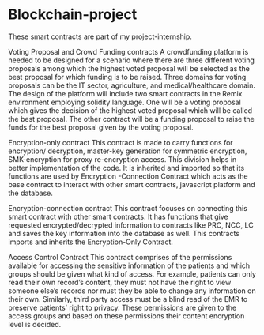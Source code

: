 # Blockchain-project
These smart contracts are part of my project-internship.

Voting Proposal and Crowd Funding contracts
A crowdfunding platform is needed to be designed for a scenario where there are three different voting proposals among which the highest voted proposal will be selected as the best proposal for which funding is to be raised. Three domains for voting proposals can be the IT sector, agriculture, and medical/healthcare domain. The design of the platform will include two smart contracts in the Remix environment employing solidity language. One will be a voting proposal which gives the decision of the highest voted proposal which will be called the best proposal. The other contract will be a funding proposal to raise the funds for the best proposal given by the voting proposal.

Encryption-only contract
This contract is made to carry functions for encryption/ decryption, master-key generation for symmetric encryption, SMK-encryption for proxy re-encryption access. This division helps in better implementation of the code. It is inherited and imported so that its functions are used by Encryption -Connection Contract which acts as the base contract to interact with other smart contracts, javascript platform and the database.

Encryption-connection contract
This contract focuses on connecting this smart contract with other smart contracts. It has functions that give requested encrypted/decrypted information to contracts like PRC, NCC, LC and saves the key information into the database as well. This contracts imports and inherits the Encryption-Only Contract.

Access Control Contract
This contract comprises of the permissions available for accessing the sensitive information of the patients and which groups should be given what kind of access.
For example, patients can only read their own record’s content, they must not have the right to view someone else’s records nor must they be able to change any information on their own. Similarly, third party access must be a blind read of the EMR to preserve patients’ right to privacy.
These permissions are given to the access groups and based on these permissions their content encryption level is decided.
